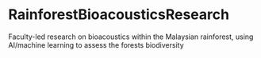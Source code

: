 # RainforestBioacousticsResearch
Faculty-led research on bioacoustics within the Malaysian rainforest, using AI/machine learning to assess the forests biodiversity
